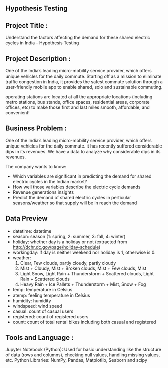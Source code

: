 ## Hypothesis Testing

## Project Title : 
Understand the factors affecting the demand for these shared electric cycles in India - Hypothesis Testing

## Project Description :

One of the India’s leading micro-mobility service provider, which offers unique vehicles for the daily commute. Starting off as a mission to eliminate traffic congestion in India, it provides the safest commute solution through a user-friendly mobile app to enable shared, solo and sustainable commuting.

operating stations are located at all the appropriate locations (including metro stations, bus stands, office spaces, residential areas, corporate offices, etc) to make those first and last miles smooth, affordable, and convenient!

## Business Problem :

One of the India’s leading micro-mobility service provider, which offers unique vehicles for the daily commute. it has recently suffered considerable dips in its revenues. We have a data to analyze why considerable dips in its revenues.

The company wants to know:
- Which variables are significant in predicting the demand for shared electric cycles in the Indian market?
- How well those variables describe the electric cycle demands
- Revenue generations insights
- Predict the demand of shared electric cycles in perticular seasons/weather so that supply will be in reach the demand

## Data Preview

- datetime: datetime
- season: season (1: spring, 2: summer, 3: fall, 4: winter)
- holiday: whether day is a holiday or not (extracted from http://dchr.dc.gov/page/holiday-schedule)
- workingday: if day is neither weekend nor holiday is 1, otherwise is 0.
- weather:
  1. Clear, Few clouds, partly cloudy, partly cloudy
  2. Mist + Cloudy, Mist + Broken clouds, Mist + Few clouds, Mist
  3. Light Snow, Light Rain + Thunderstorm + Scattered clouds, Light Rain + Scattered clouds
  4. Heavy Rain + Ice Pallets + Thunderstorm + Mist, Snow + Fog
- temp: temperature in Celsius
- atemp: feeling temperature in Celsius
- humidity: humidity
- windspeed: wind speed
- casual: count of casual users
- registered: count of registered users
- count: count of total rental bikes including both casual and registered

## Tools and Language : 

Jupyter Notebook (Python): Used for basic understanding like the structure of data (rows and columns), checking null values, handling missing values, etc.
Python Libraries: NumPy, Pandas, Matplotlib, Seaborn and scipy
